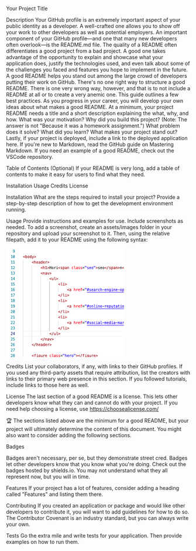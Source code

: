 Your Project Title

Description
Your GitHub profile is an extremely important aspect of your public identity as a developer. A well-crafted one allows you to show off your work to other developers as well as potential employers. An important component of your GitHub profile—and one that many new developers often overlook—is the README.md file.
The quality of a README often differentiates a good project from a bad project. A good one takes advantage of the opportunity to explain and showcase what your application does, justify the technologies used, and even talk about some of the challenges you faced and features you hope to implement in the future. A good README helps you stand out among the large crowd of developers putting their work on GitHub.
There's no one right way to structure a good README. There is one very wrong way, however, and that is to not include a README at all or to create a very anemic one. This guide outlines a few best practices. As you progress in your career, you will develop your own ideas about what makes a good README.
At a minimum, your project README needs a title and a short description explaining the what, why, and how. What was your motivation? Why did you build this project? (Note: The answer is not "Because it was a homework assignment.") What problem does it solve? What did you learn? What makes your project stand out?
Lastly, if your project is deployed, include a link to the deployed application here.
If you're new to Markdown, read the GitHub guide on Mastering Markdown.
If you need an example of a good README, check out the VSCode repository.

Table of Contents (Optional)
If your README is very long, add a table of contents to make it easy for users to find what they need.

Installation
Usage
Credits
License


Installation
What are the steps required to install your project? Provide a step-by-step description of how to get the development environment running.

Usage
Provide instructions and examples for use. Include screenshots as needed.
To add a screenshot, create an assets/images folder in your repository and upload your screenshot to it. Then, using the relative filepath, add it to your README using the following syntax:

![alt text](assets/images/screenshot.png)



Credits
List your collaborators, if any, with links to their GitHub profiles.
If you used any third-party assets that require attribution, list the creators with links to their primary web presence in this section.
If you followed tutorials, include links to those here as well.

License
The last section of a good README is a license. This lets other developers know what they can and cannot do with your project. If you need help choosing a license, use https://choosealicense.com/

🏆 The sections listed above are the minimum for a good README, but your project will ultimately determine the content of this document. You might also want to consider adding the following sections.

Badges

Badges aren't necessary, per se, but they demonstrate street cred. Badges let other developers know that you know what you're doing. Check out the badges hosted by shields.io. You may not understand what they all represent now, but you will in time.

Features
If your project has a lot of features, consider adding a heading called "Features" and listing them there.

Contributing
If you created an application or package and would like other developers to contribute it, you will want to add guidelines for how to do so. The Contributor Covenant is an industry standard, but you can always write your own.

Tests
Go the extra mile and write tests for your application. Then provide examples on how to run them.